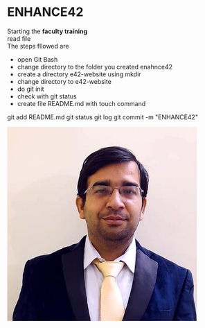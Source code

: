 #   ENHANCE42

Starting the **faculty training**  
 read file  
 The steps fllowed are  

 - open Git Bash
- change directory to the folder you created enahnce42
- create a directory e42-website using mkdir
- change directory to e42-website
- do git init
- check with git status
- create file README.md with touch command 


git add README.md
git status
git log
git commit -m "ENHANCE42"

![Tauheed Ahmed](TAUHEED_GITAM_ID.jpg)